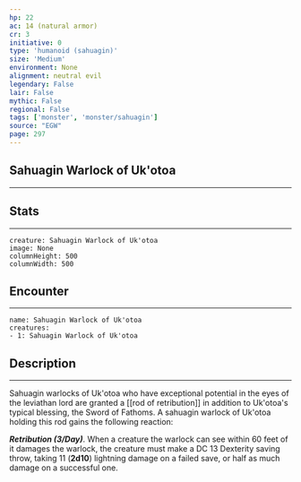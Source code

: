 ```yaml
---
hp: 22
ac: 14 (natural armor)
cr: 3
initiative: 0
type: 'humanoid (sahuagin)'    
size: 'Medium'
environment: None
alignment: neutral evil
legendary: False
lair: False
mythic: False
regional: False
tags: ['monster', 'monster/sahuagin']
source: "EGW"
page: 297
---
```


## Sahuagin Warlock of Uk'otoa
---



## Stats
---

```statblock
creature: Sahuagin Warlock of Uk'otoa
image: None
columnHeight: 500
columnWidth: 500
```

## Encounter
---

```encounter-table
name: Sahuagin Warlock of Uk'otoa
creatures:
- 1: Sahuagin Warlock of Uk'otoa
```

## Description
---


Sahuagin warlocks of Uk'otoa who have exceptional potential in the eyes of the leviathan lord are granted a [[rod of retribution]] in addition to Uk'otoa's typical blessing, the Sword of Fathoms. A sahuagin warlock of Uk'otoa holding this rod gains the following reaction:

**_Retribution (3/Day)_**. When a creature the warlock can see within 60 feet of it damages the warlock, the creature must make a DC 13 Dexterity saving throw, taking 11 (**2d10**) lightning damage on a failed save, or half as much damage on a successful one.




